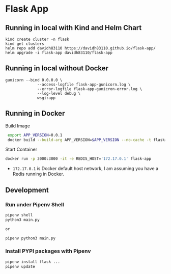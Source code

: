 # Flask App

## Running in local with Kind and Helm Chart
```commandline
kind create cluster -n flask
kind get clusters
helm repo add davidh83110 https://davidh83110.github.io/flask-app/
helm upgrade -i flask-app davidh83110/flask-app
```

## Running in local without Docker
```commandline
gunicorn --bind 0.0.0.0 \
              --access-logfile flask-app-gunicorn.log \
              --error-logfile flask-app-gunicron-error.log \
              --log-level debug \
              wsgi:app 

```


## Running in Docker
Build Image
```sh
 export APP_VERSION=0.0.1
 docker build --build-arg APP_VERSION=$APP_VERSION --no-cache -t flask-app .
```

Start Container
```sh
docker run -p 3000:3000 -it -e REDIS_HOST='172.17.0.1' flask-app
```
- `172.17.0.1` is Docker default host network, I am assuming you have a Redis running in Docker.

## Development
### Run under Pipenv Shell  
```bash
pipenv shell
python3 main.py

or 

pipenv python3 main.py
```

### Install PYPI packages with Pipenv
```bash
pipenv install flask ...
pipenv update
```


